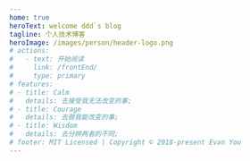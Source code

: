 ```yaml
---
home: true
heroText: welcome ddd`s blog
tagline: 个人技术博客
heroImage: /images/person/header-logo.png
# actions:
#   - text: 开始阅读
#     link: /frontEnd/
#     type: primary
# features:
# - title: Calm
#   details: 去接受我无法改变的事;
# - title: Courage
#   details: 去做我能改变的事;
# - title: Wisdom
#   details: 去分辨两者的不同;
# footer: MIT Licensed | Copyright © 2018-present Evan You
---
```


<LatestPosts />

